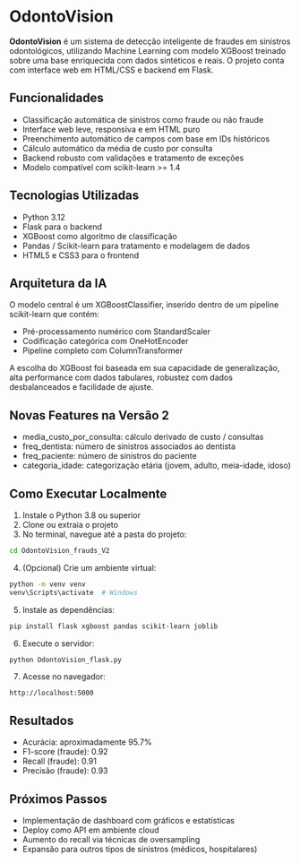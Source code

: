 
# OdontoVision

**OdontoVision** é um sistema de detecção inteligente de fraudes em sinistros odontológicos, utilizando Machine Learning com modelo XGBoost treinado sobre uma base enriquecida com dados sintéticos e reais. O projeto conta com interface web em HTML/CSS e backend em Flask.

## Funcionalidades

- Classificação automática de sinistros como fraude ou não fraude
- Interface web leve, responsiva e em HTML puro
- Preenchimento automático de campos com base em IDs históricos
- Cálculo automático da média de custo por consulta
- Backend robusto com validações e tratamento de exceções
- Modelo compatível com scikit-learn >= 1.4

## Tecnologias Utilizadas

- Python 3.12
- Flask para o backend
- XGBoost como algoritmo de classificação
- Pandas / Scikit-learn para tratamento e modelagem de dados
- HTML5 e CSS3 para o frontend

## Arquitetura da IA

O modelo central é um XGBoostClassifier, inserido dentro de um pipeline scikit-learn que contém:

- Pré-processamento numérico com StandardScaler
- Codificação categórica com OneHotEncoder
- Pipeline completo com ColumnTransformer

A escolha do XGBoost foi baseada em sua capacidade de generalização, alta performance com dados tabulares, robustez com dados desbalanceados e facilidade de ajuste.

## Novas Features na Versão 2

- media_custo_por_consulta: cálculo derivado de custo / consultas
- freq_dentista: número de sinistros associados ao dentista
- freq_paciente: número de sinistros do paciente
- categoria_idade: categorização etária (jovem, adulto, meia-idade, idoso)

## Como Executar Localmente

1. Instale o Python 3.8 ou superior
2. Clone ou extraia o projeto
3. No terminal, navegue até a pasta do projeto:

```bash
cd OdontoVision_frauds_V2
```

4. (Opcional) Crie um ambiente virtual:

```bash
python -m venv venv
venv\Scripts\activate  # Windows
```

5. Instale as dependências:

```bash
pip install flask xgboost pandas scikit-learn joblib
```

6. Execute o servidor:

```bash
python OdontoVision_flask.py
```

7. Acesse no navegador:

```
http://localhost:5000
```

## Resultados

- Acurácia: aproximadamente 95.7%
- F1-score (fraude): 0.92
- Recall (fraude): 0.91
- Precisão (fraude): 0.93

## Próximos Passos

- Implementação de dashboard com gráficos e estatísticas
- Deploy como API em ambiente cloud
- Aumento do recall via técnicas de oversampling
- Expansão para outros tipos de sinistros (médicos, hospitalares)
